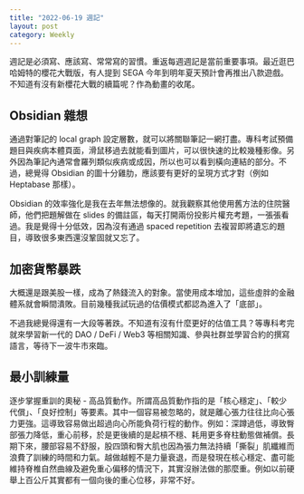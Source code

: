 ```yaml
---
title: "2022-06-19 週記"
layout: post
category: Weekly
---
```


週記是必須寫、應該寫、常常寫的習慣。重返每週週記是當前重要事項。最近逛巴哈姆特的櫻花大戰版，有人提到 SEGA 今年到明年夏天預計會再推出八款遊戲。不知道有沒有新櫻花大戰的續篇呢？作為動畫的收尾。

## Obsidian 雜想

通過對筆記的 local graph 設定層數，就可以將關聯筆記一網打盡。專科考試預備題目與疾病本體頁面，滑鼠移過去就能看到圖片，可以很快速的比較幾種影像。另外因為筆記內通常會羅列類似疾病或成因，所以也可以看到橫向連結的部分。不過，總覺得 Obsidian 的圖十分雞肋，應該要有更好的呈現方式才對（例如 Heptabase 那樣）。

Obsidian 的效率強化是我在去年無法想像的。就我觀察其他使用舊方法的住院醫師，他們把題解做在 slides 的備註區，每天打開兩份投影片權充考題，一張張看過。我是覺得十分低效，因為沒有通過 spaced repetition 去複習即將遺忘的題目，導致很多東西還沒鞏固就又忘了。

## 加密貨幣暴跌

大概還是跟美股一樣，成為了熱錢流入的對象。當使用成本增加，這些虛胖的金融體系就會瞬間潰敗。目前幾種我試玩過的估價模式都認為進入了「底部」。

不過我總覺得還有一大段等著跌。不知道有沒有什麼更好的估值工具？等專科考完就來學習新一代的 DAO / DeFi / Web3 等相關知識、參與社群並學習合約的撰寫語言，等待下一波牛市來臨。

## 最小訓練量

逐步掌握重訓的奧秘 - 高品質動作。所謂高品質動作指的是「核心穩定」、「較少代償」、「良好控制」等要素。其中一個容易被忽略的，就是離心張力往往比向心張力更強。這導致容易做出超過向心所能負荷行程的動作。例如：深蹲過低，導致臀部張力降低，重心前移，於是更後續的是起槓不穩、耗用更多脊柱動態做補償。長期下來，腰部容易不舒服，股四頭和臀大肌也因為張力無法持續「撕裂」肌纖維而浪費了訓練的時間和力氣。越做越輕不是力量衰退，而是發現在核心穩定、盡可能維持脊椎自然曲線及避免重心偏移的情況下，其實沒辦法做的那麼重。例如以前硬舉上百公斤其實都有一個向後的重心位移，非常不好。